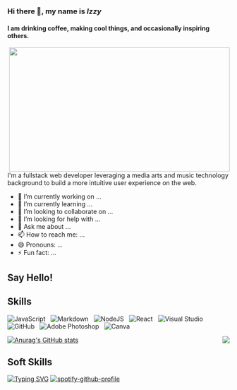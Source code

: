 ### Hi there 👋, my name is *Izzy*
#### I am drinking coffee, making cool things, and occasionally inspiring others.
<img align="right" width="500" height="281.25" src="https://media.giphy.com/media/L1R1tvI9svkIWwpVYr/giphy.gif?cid=790b7611416f8983cc5ed07f395562dab4d756bf5056c4b8&rid=giphy.gif&ct=g">

I'm a fullstack web developer leveraging a media arts and music technology background to build a more intuitive user experience on the web.

- 🔭 I’m currently working on ...
- 🌱 I’m currently learning ...
- 👯 I’m looking to collaborate on ...
- 🤔 I’m looking for help with ...
- 💬 Ask me about ...
- 📫 How to reach me: ...
- 😄 Pronouns: ...
- ⚡ Fun fact: ...

**Say Hello!**
---
<!---![GitHub](icons/github.png)](https://github.com/izztnkr)&nbsp;&nbsp;&nbsp;&nbsp;
![LinkedIn](icons/linkedin.png)](https://www.linkedin.com/in/izzy-ramirez-izztnkr/)&nbsp;&nbsp;&nbsp;&nbsp;
![Instagram](icons/instagram.png)](https://www.instagram.com/thinkntink/)&nbsp;&nbsp;&nbsp;&nbsp;--->


**Skills**
---
![JavaScript](https://img.shields.io/badge/javascript-%23323330.svg?style=for-the-badge&logo=javascript&logoColor=%23F7DF1E)&nbsp;&nbsp;
![Markdown](https://img.shields.io/badge/markdown-%23000000.svg?style=for-the-badge&logo=markdown&logoColor=white)&nbsp;&nbsp;
![NodeJS](https://img.shields.io/badge/node.js-6DA55F?style=for-the-badge&logo=node.js&logoColor=white)&nbsp;&nbsp;
![React](https://img.shields.io/badge/react-%2320232a.svg?style=for-the-badge&logo=react&logoColor=%2361DAFB)&nbsp;&nbsp;
![Visual Studio](https://img.shields.io/badge/VisualStudio-5C2D91.svg?style=for-the-badge&logo=visual-studio&logoColor=white)&nbsp;&nbsp;
![GitHub](https://img.shields.io/badge/github-%23121011.svg?style=for-the-badge&logo=github&logoColor=white)&nbsp;&nbsp;
![Adobe Photoshop](https://img.shields.io/badge/adobephotoshop-%2331A8FF.svg?style=for-the-badge&logo=adobephotoshop&logoColor=white)&nbsp;&nbsp;
![Canva](https://img.shields.io/badge/Canva-%2300C4CC.svg?style=for-the-badge&logo=Canva&logoColor=white)&nbsp;&nbsp;



[![Anurag's GitHub stats](https://github-readme-stats.vercel.app/api?username=izztnkr&show_icons=true&theme=synthwave)](https://github.com/anuraghazra/github-readme-stats)
<img align= "right" maxwidth= "100%" src="https://raw.githubusercontent.com/nilfalse/nilfalse/master/contributions.gif">


**Soft Skills**
---


[![Typing SVG](https://readme-typing-svg.herokuapp.com?color=625BE3&size=17&lines=Tunes+of+the+day)](https://git.io/typing-svg)
[![spotify-github-profile](https://spotify-github-profile.vercel.app/api/view?uid=1222970000&cover_image=true&theme=novatorem)](https://github.com/kittinan/spotify-github-profile)&nbsp;&nbsp;

